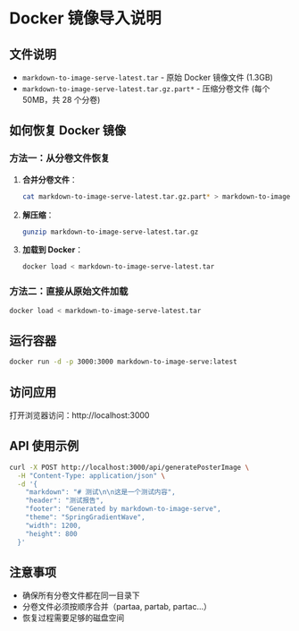 # Docker 镜像导入说明

## 文件说明

- `markdown-to-image-serve-latest.tar` - 原始 Docker 镜像文件 (1.3GB)
- `markdown-to-image-serve-latest.tar.gz.part*` - 压缩分卷文件 (每个 50MB，共 28 个分卷)

## 如何恢复 Docker 镜像

### 方法一：从分卷文件恢复

1. **合并分卷文件**：
   ```bash
   cat markdown-to-image-serve-latest.tar.gz.part* > markdown-to-image-serve-latest.tar.gz
   ```

2. **解压缩**：
   ```bash
   gunzip markdown-to-image-serve-latest.tar.gz
   ```

3. **加载到 Docker**：
   ```bash
   docker load < markdown-to-image-serve-latest.tar
   ```

### 方法二：直接从原始文件加载

```bash
docker load < markdown-to-image-serve-latest.tar
```

## 运行容器

```bash
docker run -d -p 3000:3000 markdown-to-image-serve:latest
```

## 访问应用

打开浏览器访问：http://localhost:3000

## API 使用示例

```bash
curl -X POST http://localhost:3000/api/generatePosterImage \
  -H "Content-Type: application/json" \
  -d '{
    "markdown": "# 测试\n\n这是一个测试内容",
    "header": "测试报告",
    "footer": "Generated by markdown-to-image-serve",
    "theme": "SpringGradientWave",
    "width": 1200,
    "height": 800
  }'
```

## 注意事项

- 确保所有分卷文件都在同一目录下
- 分卷文件必须按顺序合并（partaa, partab, partac...）
- 恢复过程需要足够的磁盘空间

